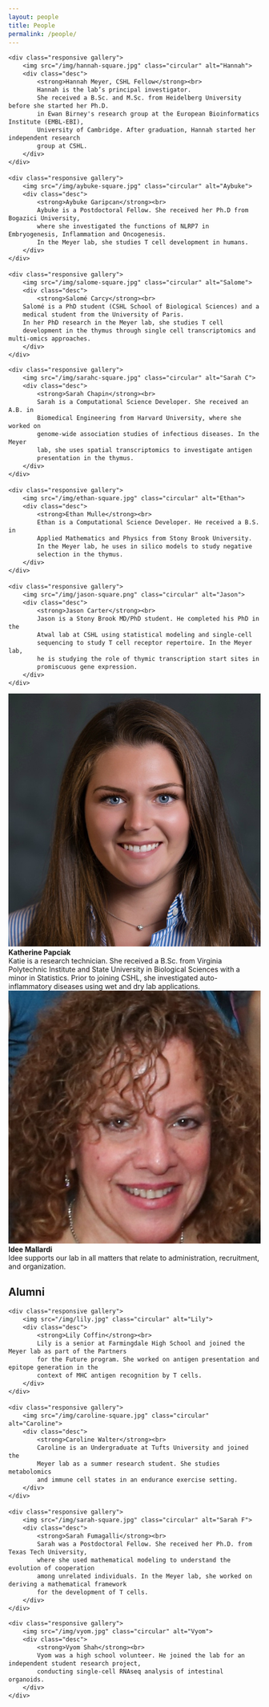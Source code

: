 ```yaml
---
layout: people
title: People
permalink: /people/
---
```



<div class="row">

    <div class="responsive gallery">
        <img src="/img/hannah-square.jpg" class="circular" alt="Hannah">
        <div class="desc">
            <strong>Hannah Meyer, CSHL Fellow</strong><br>
            Hannah is the lab’s principal investigator.
            She received a B.Sc. and M.Sc. from Heidelberg University before she started her Ph.D.
            in Ewan Birney's research group at the European Bioinformatics Institute (EMBL-EBI),
            University of Cambridge. After graduation, Hannah started her independent research
            group at CSHL.
        </div>
    </div>

    <div class="responsive gallery">
        <img src="/img/aybuke-square.jpg" class="circular" alt="Aybuke">
        <div class="desc">
            <strong>Aybuke Garipcan</strong><br>
            Aybuke is a Postdoctoral Fellow. She received her Ph.D from Bogazici University,
            where she investigated the functions of NLRP7 in Embryogenesis, Inflammation and Oncogenesis.
            In the Meyer lab, she studies T cell development in humans.
        </div>
    </div>

    <div class="responsive gallery">
        <img src="/img/salome-square.jpg" class="circular" alt="Salome">
        <div class="desc">
            <strong>Salomé Carcy</strong><br>
        Salomé is a PhD student (CSHL School of Biological Sciences) and a
        medical student from the University of Paris.
        In her PhD research in the Meyer lab, she studies T cell
        development in the thymus through single cell transcriptomics and multi-omics approaches.
        </div>
    </div>

</div>

<div class="row">

    <div class="responsive gallery">
        <img src="/img/sarahc-square.jpg" class="circular" alt="Sarah C">
        <div class="desc">
            <strong>Sarah Chapin</strong><br>
            Sarah is a Computational Science Developer. She received an A.B. in
            Biomedical Engineering from Harvard University, where she worked on
            genome-wide association studies of infectious diseases. In the Meyer
            lab, she uses spatial transcriptomics to investigate antigen
            presentation in the thymus.
        </div>
    </div>

    <div class="responsive gallery">
        <img src="/img/ethan-square.jpg" class="circular" alt="Ethan">
        <div class="desc">
            <strong>Ethan Mulle</strong><br>
            Ethan is a Computational Science Developer. He received a B.S. in
            Applied Mathematics and Physics from Stony Brook University.
            In the Meyer lab, he uses in silico models to study negative
            selection in the thymus.
        </div>
    </div>

    <div class="responsive gallery">
        <img src="/img/jason-square.png" class="circular" alt="Jason">
        <div class="desc">
            <strong>Jason Carter</strong><br>
            Jason is a Stony Brook MD/PhD student. He completed his PhD in the
            Atwal lab at CSHL using statistical modeling and single-cell
            sequencing to study T cell receptor repertoire. In the Meyer lab,
            he is studying the role of thymic transcription start sites in
            promiscuous gene expression.
        </div>
    </div>
</div>


<div class="row">
    <div class="responsive gallery">
        <img src="/img/katie-square.jpg" class="circular" alt="Katie">
        <div class="desc">
            <strong>Katherine Papciak</strong><br>
            Katie is a research technician. She received a B.Sc. from Virginia Polytechnic Institute
            and State University in Biological Sciences with a minor in Statistics. Prior to joining
            CSHL, she investigated auto-inflammatory diseases using wet and dry lab applications.
        </div>
    </div>
    <div class="responsive gallery">
        <img src="/img/idee-square.jpg" class="circular" alt="Idee">
        <div class="desc">
            <strong>Idee Mallardi</strong><br>
            Idee supports our lab in all matters that relate to administration, recruitment, and organization.
        </div>
    </div>
</div>

<div class="row top-pad">
    <h2> Alumni </h2>
</div>

<div class="row">

    <div class="responsive gallery">
        <img src="/img/lily.jpg" class="circular" alt="Lily">
        <div class="desc">
            <strong>Lily Coffin</strong><br>
            Lily is a senior at Farmingdale High School and joined the Meyer lab as part of the Partners
            for the Future program. She worked on antigen presentation and epitope generation in the
            context of MHC antigen recognition by T cells.
        </div>
    </div>

    <div class="responsive gallery">
        <img src="/img/caroline-square.jpg" class="circular" alt="Caroline">
        <div class="desc">
            <strong>Caroline Walter</strong><br>
            Caroline is an Undergraduate at Tufts University and joined the
            Meyer lab as a summer research student. She studies metabolomics
            and immune cell states in an endurance exercise setting.
        </div>
    </div>

    <div class="responsive gallery">
        <img src="/img/sarah-square.jpg" class="circular" alt="Sarah F">
        <div class="desc">
            <strong>Sarah Fumagalli</strong><br>
            Sarah was a Postdoctoral Fellow. She received her Ph.D. from Texas Tech University,
            where she used mathematical modeling to understand the evolution of cooperation
            among unrelated individuals. In the Meyer lab, she worked on deriving a mathematical framework
            for the development of T cells.
        </div>
    </div>

</div>

<div class="row">

    <div class="responsive gallery">
        <img src="/img/vyom.jpg" class="circular" alt="Vyom">
        <div class="desc">
            <strong>Vyom Shah</strong><br>
            Vyom was a high school volunteer. He joined the lab for an independent student research project,
            conducting single-cell RNAseq analysis of intestinal organoids.
        </div>
    </div>
</div>

